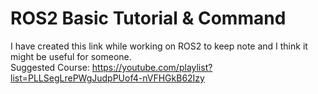 # ROS2 Basic Tutorial & Command 
I have created this link while working on ROS2 to keep note and I think it might be useful for someone.</br>
Suggested Course: https://youtube.com/playlist?list=PLLSegLrePWgJudpPUof4-nVFHGkB62Izy
